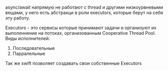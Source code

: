 async/await напрямую не работают с thread и другими низкоурвневыми вещами, у него есть абстракци в роли executors, которые берут на себя эту работу. 

Executors - это сервисы которые принимают задачи и организуют их выполеннение на потоках, организованным Cooperative Thread Pool.
Виды исполнителей:
1. Последовательные
2. Парралельные

Так же swift позволяет создавать свои собственные Executors